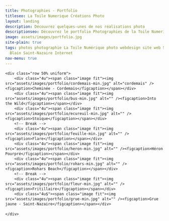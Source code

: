 ```yaml
---
title: Photographies - Portfolio
titleseo: La Toile Numerique Créations Photo
layout: landing
description: Découvrez quelques-unes de nos réalisations photo
descriptionseo: Découvrez le portfolio Photographies de la Toile Numerique
image: assets/images/portfolio.jpg
site-plain: true
tags: photos photographie La Toile Numérique photo webdesign site web Savenay Pontchateau
  Blain Saint-Nazaire Internet
nav-menu: true
---
```


<!-- Main -->
<div id="main" class="alt">
<section id="one" class="spotlights">


	<div class="row 50% uniform">
		<div class="4u"><span class="image fit"><img src="assets/images/portfolio/cordemais-min.jpg" alt="cordemais" /><figcaption>Cheminée - Cordemais</figcaption></span></div>	
		<div class="4u"><span class="image fit"><img src="assets/images/portfolio/bus-min.jpg" alt="" /><figcaption>Into the Wild</figcaption></span></div>
		<div class="4u"><span class="image fit"><img src="assets/images/portfolio/ecureuil-min.jpg" alt="" /><figcaption>Stoïque</figcaption></span></div>
		<!-- Break -->
		<div class="4u"><span class="image fit"><img src="assets/images/portfolio/feuille-min.jpg" alt="" /><figcaption>Flare</figcaption></span></div>
		<div class="4u"><span class="image fit"><img src="assets/images/portfolio/heron-min.jpg" alt="" /><figcaption>Héron Pourpré</figcaption></span></div>
		<div class="4u"><span class="image fit"><img src="assets/images/portfolio/rohars-min.jpg" alt="" /><figcaption>Rohars Beach</figcaption></span></div>
		<!-- Break -->
		<div class="4u"><span class="image fit"><img src="assets/images/portfolio/fleur-min.jpg" alt="" /><figcaption>Fritillaire</figcaption></span></div>
		<div class="4u$"><span class="image fit"><img src="assets/images/portfolio/grue-min.jpg" alt="" /><figcaption>Grue jaune - Saint-Nazaire</figcaption></span></div>

	</div>

</section>
</div>
	

